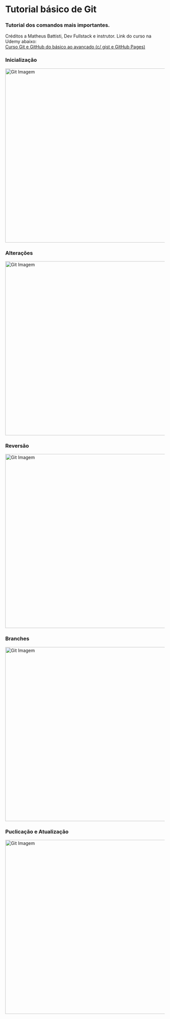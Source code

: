 # Tutorial básico de Git

### Tutorial dos comandos mais importantes.
Créditos a Matheus Battisti, Dev Fullstack e instrutor. Link do curso na Udemy abaixo: <br>
<a href="https://www.udemy.com/course/git-e-github-do-basico-ao-avancado-c-gist-e-github-pages/">Curso Git e GitHub do básico ao avançado (c/ gist e GitHub Pages)</a>

### Inicialização
<img alt="Git Imagem" width="550px" src="https://github.com/Fabricio-Willans-97/Tutorial_Git/assets/113811396/6a77368a-857d-46c0-91ad-3bf8ccb765c0)"> <br>
### Alterações
<img alt="Git Imagem" width="550px" src="https://github.com/Fabricio-Willans-97/Tutorial_Git/assets/113811396/c4508a0f-260c-4104-a113-05fcf56139bc)"> <br>
### Reversão
<img alt="Git Imagem" width="550px" src="https://github.com/Fabricio-Willans-97/Tutorial_Git/assets/113811396/e62b38f3-0b16-48f4-aadb-d91b2662e44f)"> <br>
### Branches
<img alt="Git Imagem" width="550px" src="https://github.com/Fabricio-Willans-97/Tutorial_Git/assets/113811396/a717da95-c99c-4931-8bb5-615d6e1f1615)"> <br>
### Puclicação e Atualização
<img alt="Git Imagem" width="550px" src="https://github.com/Fabricio-Willans-97/Tutorial_Git/assets/113811396/283c97ec-4d8d-44ea-a573-02119edb36c8)">
